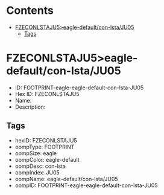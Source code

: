



Contents
========

* [FZECONLSTAJU5>eagle-default/con-lsta/JU05](#fzeconlstaju5eagle-defaultcon-lstaju05)
	* [Tags](#tags)

# FZECONLSTAJU5>eagle-default/con-lsta/JU05

- ID: FOOTPRINT-eagle-eagle-default-con-lsta-JU05
- Hex ID: FZECONLSTAJU5
- Name: 
- Description: 

## Tags

- hexID: FZECONLSTAJU5
- oompType: FOOTPRINT
- oompSize: eagle
- oompColor: eagle-default
- oompDesc: con-lsta
- oompIndex: JU05
- oompName: eagle-default/con-lsta/JU05
- oompID: FOOTPRINT-eagle-eagle-default-con-lsta-JU05
